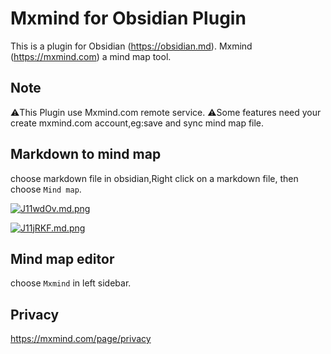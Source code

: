 # Mxmind for Obsidian  Plugin

This is a plugin for Obsidian (https://obsidian.md).
Mxmind (https://mxmind.com) a mind map tool.


## Note
⚠️This Plugin use Mxmind.com remote service.
⚠️Some features need your create mxmind.com account,eg:save and sync mind map file.

## Markdown to mind map

choose markdown file in obsidian,Right click on a markdown file, then choose `Mind map`.

[![J11wdOv.md.png](https://iili.io/J11wdOv.md.png)](https://freeimage.host/i/J11wdOv)

[![J11jRKF.md.png](https://iili.io/J11jRKF.md.png)](https://freeimage.host/i/J11jRKF)

##  Mind map editor
choose `Mxmind` in left sidebar.

## Privacy
https://mxmind.com/page/privacy


